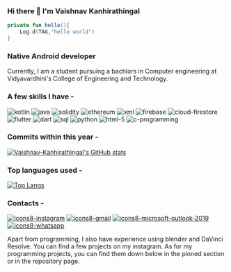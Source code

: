 ### Hi there 👋 I'm Vaishnav Kanhirathingal


```kotlin
private fun hello(){
    Log.d(TAG,"hello world")
}
```

### Native Android developer

Currently, I am a student pursuing a bachlors in Computer engineering at Vidyavardhini's College of Engineering and Technology.

### A few skills I have -

![kotlin](https://user-images.githubusercontent.com/94210466/176880688-46732008-93f7-4fd6-8177-286f566d50df.svg "kotlin")
![java](https://user-images.githubusercontent.com/94210466/176880691-4ab9e925-6394-436f-861e-5958410a6cc2.svg "java")
![solidity](https://user-images.githubusercontent.com/94210466/176880877-aa3b5d29-2bbb-4801-905c-cc8f981ba74f.svg "solidity")
![ethereum](https://user-images.githubusercontent.com/94210466/176891264-73080865-8a23-474b-b4c5-0d65bcf12bba.svg "ethereum")
![xml](https://user-images.githubusercontent.com/94210466/176882996-7df75494-3edd-483a-8800-5ef39ca4369b.png "xml")
![firebase](https://user-images.githubusercontent.com/94210466/176881692-82e3d732-64ae-4ffa-adfb-e3012433279f.svg "firebase")
![cloud-firestore](https://user-images.githubusercontent.com/94210466/176891077-0c14f0da-93cb-4d77-a3d2-bb5290d887ee.svg "cloud-firestore")
![flutter](https://user-images.githubusercontent.com/94210466/176881833-c22ce8a5-b810-4bbe-9dd2-286ba83ac36e.svg "flutter")
![dart](https://user-images.githubusercontent.com/94210466/176890920-b20875fc-fc33-487c-becf-f389f8605a94.svg "dart")
![sql](https://user-images.githubusercontent.com/94210466/176883215-43740ce7-2846-4e81-b139-c2f20d3b4e19.png "sql")
![python](https://user-images.githubusercontent.com/94210466/176882150-a2db58bd-4895-407d-bd0b-dcf5d1cd915b.svg "python")
![html-5](https://user-images.githubusercontent.com/94210466/176882240-678b5588-a0cb-474f-902d-072ecd037965.svg "html-5")
![c-programming](https://user-images.githubusercontent.com/94210466/176883523-e7b53dfd-c053-463b-8785-129a6c82a2fa.svg "c-programming")

### Commits within this year -

[![Vaishnav-Kanhirathingal's GitHub stats](https://github-readme-stats.vercel.app/api?username=Vaishnav-Kanhirathingal&hide=prs,stars,issues,contribs&show_icons=true&theme=radical)](https://github.com/anuraghazra/github-readme-stats "Github commit statistics")

### Top languages used -

[![Top Langs](https://github-readme-stats.vercel.app/api/top-langs/?username=Vaishnav-Kanhirathingal&hide=python)](https://github.com/anuraghazra/github-readme-stats "A ranking list of my most used languages")

### Contacts -

[![icons8-instagram](https://user-images.githubusercontent.com/94210466/176988556-79d612d7-6ed2-4b48-ac2e-71f1c14422b4.svg "Instagram")](https://www.instagram.com/vaishnav_k.p/)
[![icons8-gmail](https://user-images.githubusercontent.com/94210466/176989132-d3aea8a4-f425-4977-a3e2-e6daf569a140.svg "Gmail")](mailto:vaishnav.kanhira@gmail.com)
[![icons8-microsoft-outlook-2019](https://user-images.githubusercontent.com/94210466/176989190-9e24774d-fb09-412b-af19-2f594b53a5a3.svg "Outlook")](mailto:vaishnav.kanhira@outlook.com)
[![icons8-whatsapp](https://user-images.githubusercontent.com/94210466/176989471-2df5e9f0-0edd-4a1a-ba0a-a169b7ec612b.svg "Whatsapp")](https://wa.me/917219648837)

Apart from programming, I also have experience using blender and DaVinci Resolve. You can find a few projects on my instagram.
As for my programming projects, you can find them down below in the pinned section or in the repository page.
